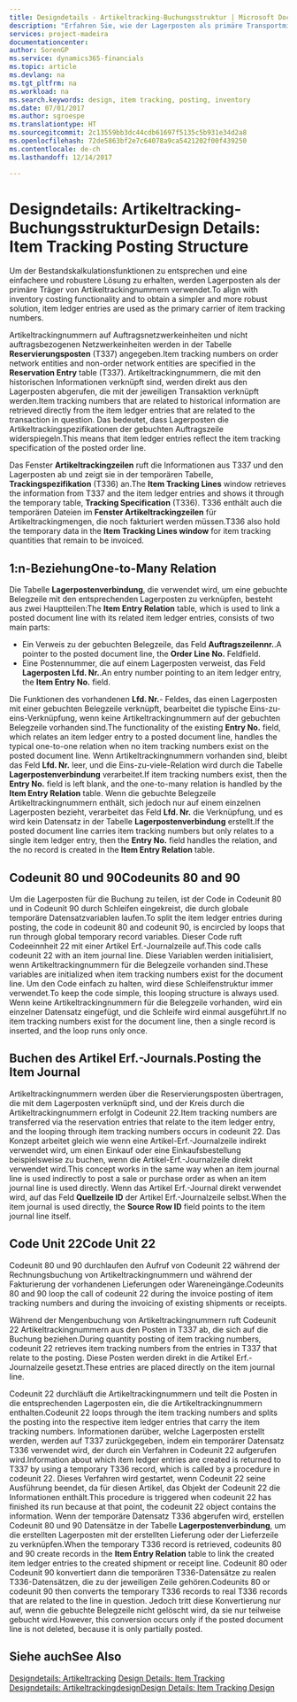 ```yaml
---
title: Designdetails - Artikeltracking-Buchungsstruktur | Microsoft Docs
description: "Erfahren Sie, wie der Lagerposten als primäre Transportmitteln von Artikeltrackingnummern verwendet wird."
services: project-madeira
documentationcenter: 
author: SorenGP
ms.service: dynamics365-financials
ms.topic: article
ms.devlang: na
ms.tgt_pltfrm: na
ms.workload: na
ms.search.keywords: design, item tracking, posting, inventory
ms.date: 07/01/2017
ms.author: sgroespe
ms.translationtype: HT
ms.sourcegitcommit: 2c13559bb3dc44cdb61697f5135c5b931e34d2a8
ms.openlocfilehash: 72de5863bf2e7c64078a9ca5421202f00f439250
ms.contentlocale: de-ch
ms.lasthandoff: 12/14/2017

---
```

# <a name="design-details-item-tracking-posting-structure"></a><span data-ttu-id="d2a39-103">Designdetails: Artikeltracking-Buchungsstruktur</span><span class="sxs-lookup"><span data-stu-id="d2a39-103">Design Details: Item Tracking Posting Structure</span></span>
<span data-ttu-id="d2a39-104">Um der Bestandskalkulationsfunktionen zu entsprechen und eine einfachere und robustere Lösung zu erhalten, werden Lagerposten als der primäre Träger von Artikeltrackingnummern verwendet.</span><span class="sxs-lookup"><span data-stu-id="d2a39-104">To align with inventory costing functionality and to obtain a simpler and more robust solution, item ledger entries are used as the primary carrier of item tracking numbers.</span></span>  
  
<span data-ttu-id="d2a39-105">Artikeltrackingnummern auf Auftragsnetzwerkeinheiten und nicht auftragsbezogenen Netzwerkeinheiten werden in der Tabelle **Reservierungsposten** (T337) angegeben.</span><span class="sxs-lookup"><span data-stu-id="d2a39-105">Item tracking numbers on order network entities and non-order network entities are specified in the **Reservation Entry** table (T337).</span></span> <span data-ttu-id="d2a39-106">Artikeltrackingnummern, die mit den historischen Informationen verknüpft sind, werden direkt aus den Lagerposten abgerufen, die mit der jeweiligen Transaktion verknüpft werden.</span><span class="sxs-lookup"><span data-stu-id="d2a39-106">Item tracking numbers that are related to historical information are retrieved directly from the item ledger entries that are related to the transaction in question.</span></span> <span data-ttu-id="d2a39-107">Das bedeutet, dass Lagerposten die Artikeltrackingspezifikationen der gebuchten Auftragszeile widerspiegeln.</span><span class="sxs-lookup"><span data-stu-id="d2a39-107">This means that item ledger entries reflect the item tracking specification of the posted order line.</span></span>  
  
<span data-ttu-id="d2a39-108">Das Fenster **Artikeltrackingzeilen** ruft die Informationen aus T337 und den Lagerposten ab und zeigt sie in der temporären Tabelle, **Trackingspezifikation** (T336) an.</span><span class="sxs-lookup"><span data-stu-id="d2a39-108">The **Item Tracking Lines** window retrieves the information from T337 and the item ledger entries and shows it through the temporary table, **Tracking Specification** (T336).</span></span> <span data-ttu-id="d2a39-109">T336 enthält auch die temporären Dateien im **Fenster Artikeltrackingzeilen** für Artikeltrackingmengen, die noch fakturiert werden müssen.</span><span class="sxs-lookup"><span data-stu-id="d2a39-109">T336 also hold the temporary data in the **Item Tracking Lines window** for item tracking quantities that remain to be invoiced.</span></span>  
  
## <a name="one-to-many-relation"></a><span data-ttu-id="d2a39-110">1:n-Beziehung</span><span class="sxs-lookup"><span data-stu-id="d2a39-110">One-to-Many Relation</span></span>  
<span data-ttu-id="d2a39-111">Die Tabelle **Lagerpostenverbindung**, die verwendet wird, um eine gebuchte Belegzeile mit den entsprechenden Lagerposten zu verknüpfen, besteht aus zwei Hauptteilen:</span><span class="sxs-lookup"><span data-stu-id="d2a39-111">The **Item Entry Relation** table, which is used to link a posted document line with its related item ledger entries, consists of two main parts:</span></span>  
  
* <span data-ttu-id="d2a39-112">Ein Verweis zu der gebuchten Belegzeile, das Feld **Auftragszeilennr.**.</span><span class="sxs-lookup"><span data-stu-id="d2a39-112">A pointer to the posted document line, the **Order Line No.**</span></span> <span data-ttu-id="d2a39-113">Feld</span><span class="sxs-lookup"><span data-stu-id="d2a39-113">field.</span></span>  
* <span data-ttu-id="d2a39-114">Eine Postennummer, die auf einem Lagerposten verweist, das Feld **Lagerposten Lfd. Nr.**.</span><span class="sxs-lookup"><span data-stu-id="d2a39-114">An entry number pointing to an item ledger entry, the **Item Entry No.** field.</span></span>  
  
<span data-ttu-id="d2a39-115">Die Funktionen des vorhandenen **Lfd. Nr.**- Feldes, das einen Lagerposten mit einer gebuchten Belegzeile verknüpft, bearbeitet die typische Eins-zu-eins-Verknüpfung, wenn keine Artikeltrackingnummern auf der gebuchten Belegzeile vorhanden sind.</span><span class="sxs-lookup"><span data-stu-id="d2a39-115">The functionality of the existing **Entry No.** field, which relates an item ledger entry to a posted document line, handles the typical one-to-one relation when no item tracking numbers exist on the posted document line.</span></span> <span data-ttu-id="d2a39-116">Wenn Artikeltrackingnummern vorhanden sind, bleibt das Feld **Lfd. Nr.** leer, und die Eins-zu-viele-Relation wird durch die Tabelle **Lagerpostenverbindung** verarbeitet.</span><span class="sxs-lookup"><span data-stu-id="d2a39-116">If item tracking numbers exist, then the **Entry No.** field is left blank, and the one-to-many relation is handled by the **Item Entry Relation** table.</span></span> <span data-ttu-id="d2a39-117">Wenn die gebuchte Belegzeile Artikeltrackingnummern enthält, sich jedoch nur auf einem einzelnen Lagerposten bezieht, verarbeitet das Feld **Lfd. Nr.** die Verknüpfung, und es wird kein Datensatz in der Tabelle **Lagerpostenverbindung** erstellt.</span><span class="sxs-lookup"><span data-stu-id="d2a39-117">If the posted document line carries item tracking numbers but only relates to a single item ledger entry, then the **Entry No.** field handles the relation, and the no record is created in the **Item Entry Relation** table.</span></span>  
  
## <a name="codeunits-80-and-90"></a><span data-ttu-id="d2a39-118">Codeunit 80 und 90</span><span class="sxs-lookup"><span data-stu-id="d2a39-118">Codeunits 80 and 90</span></span>  
<span data-ttu-id="d2a39-119">Um die Lagerposten für die Buchung zu teilen, ist der Code in Codeunit 80 und in Codeunit 90 durch Schleifen eingekreist, die durch globale temporäre Datensatzvariablen laufen.</span><span class="sxs-lookup"><span data-stu-id="d2a39-119">To split the item ledger entries during posting, the code in codeunit 80 and codeunit 90, is encircled by loops that run through global temporary record variables.</span></span> <span data-ttu-id="d2a39-120">Dieser Code ruft Codeeinnheit 22 mit einer Artikel Erf.-Journalzeile auf.</span><span class="sxs-lookup"><span data-stu-id="d2a39-120">This code calls codeunit 22 with an item journal line.</span></span> <span data-ttu-id="d2a39-121">Diese Variablen werden initialisiert, wenn Artikeltrackingnummern für die Belegzeile vorhanden sind.</span><span class="sxs-lookup"><span data-stu-id="d2a39-121">These variables are initialized when item tracking numbers exist for the document line.</span></span> <span data-ttu-id="d2a39-122">Um den Code einfach zu halten, wird diese Schleifenstruktur immer verwendet.</span><span class="sxs-lookup"><span data-stu-id="d2a39-122">To keep the code simple, this looping structure is always used.</span></span> <span data-ttu-id="d2a39-123">Wenn keine Artikeltrackingnummern für die Belegzeile vorhanden, wird ein einzelner Datensatz eingefügt, und die Schleife wird einmal ausgeführt.</span><span class="sxs-lookup"><span data-stu-id="d2a39-123">If no item tracking numbers exist for the document line, then a single record is inserted, and the loop runs only once.</span></span>  
  
## <a name="posting-the-item-journal"></a><span data-ttu-id="d2a39-124">Buchen des Artikel Erf.-Journals.</span><span class="sxs-lookup"><span data-stu-id="d2a39-124">Posting the Item Journal</span></span>  
<span data-ttu-id="d2a39-125">Artikeltrackingnummern werden über die Reservierungsposten übertragen, die mit dem Lagerposten verknüpft sind, und der Kreis durch die Artikeltrackingnummern erfolgt in Codeunit 22.</span><span class="sxs-lookup"><span data-stu-id="d2a39-125">Item tracking numbers are transferred via the reservation entries that relate to the item ledger entry, and the looping through item tracking numbers occurs in codeunit 22.</span></span> <span data-ttu-id="d2a39-126">Das Konzept arbeitet gleich wie wenn eine Artikel-Erf.-Journalzeile indirekt verwendet wird, um einen Einkauf oder eine Einkaufsbestellung beispielsweise zu buchen, wenn die Artikel-Erf.-Journalzeile direkt verwendet wird.</span><span class="sxs-lookup"><span data-stu-id="d2a39-126">This concept works in the same way when an item journal line is used indirectly to post a sale or purchase order as when an item journal line is used directly.</span></span> <span data-ttu-id="d2a39-127">Wenn das Artikel Erf.-Journal direkt verwendet wird, auf das Feld **Quellzeile ID** der Artikel Erf.-Journalzeile selbst.</span><span class="sxs-lookup"><span data-stu-id="d2a39-127">When the item journal is used directly, the **Source Row ID** field points to the item journal line itself.</span></span>  
  
## <a name="code-unit-22"></a><span data-ttu-id="d2a39-128">Code Unit 22</span><span class="sxs-lookup"><span data-stu-id="d2a39-128">Code Unit 22</span></span>  
<span data-ttu-id="d2a39-129">Codeunit 80 und 90 durchlaufen den Aufruf von Codeunit 22 während der Rechnungsbuchung von Artikeltrackingnummern und während der Fakturierung der vorhandenen Lieferungen oder Wareneingänge.</span><span class="sxs-lookup"><span data-stu-id="d2a39-129">Codeunits 80 and 90 loop the call of codeunit 22 during the invoice posting of item tracking numbers and during the invoicing of existing shipments or receipts.</span></span>  
  
<span data-ttu-id="d2a39-130">Während der Mengenbuchung von Artikeltrackingnummern ruft Codeunit 22 Artikeltrackingnummern aus den Posten in T337 ab, die sich auf die Buchung beziehen.</span><span class="sxs-lookup"><span data-stu-id="d2a39-130">During quantity posting of item tracking numbers, codeunit 22 retrieves item tracking numbers from the entries in T337 that relate to the posting.</span></span> <span data-ttu-id="d2a39-131">Diese Posten werden direkt in die Artikel Erf.-Journalzeile gesetzt.</span><span class="sxs-lookup"><span data-stu-id="d2a39-131">These entries are placed directly on the item journal line.</span></span>  
  
<span data-ttu-id="d2a39-132">Codeunit 22 durchläuft die Artikeltrackingnummern und teilt die Posten in die entsprechenden Lagerposten ein, die die Artikeltrackingnummern enthalten.</span><span class="sxs-lookup"><span data-stu-id="d2a39-132">Codeunit 22 loops through the item tracking numbers and splits the posting into the respective item ledger entries that carry the item tracking numbers.</span></span> <span data-ttu-id="d2a39-133">Informationen darüber, welche Lagerposten erstellt werden, werden auf T337 zurückgegeben, indem ein temporärer Datensatz T336 verwendet wird, der durch ein Verfahren in Codeunit 22 aufgerufen wird.</span><span class="sxs-lookup"><span data-stu-id="d2a39-133">Information about which item ledger entries are created is returned to T337 by using a temporary T336 record, which is called by a procedure in codeunit 22.</span></span> <span data-ttu-id="d2a39-134">Dieses Verfahren wird gestartet, wenn Codeunit 22 seine Ausführung beendet, da für diesen Artikel, das Objekt der Codeunit 22 die Informationen enthält.</span><span class="sxs-lookup"><span data-stu-id="d2a39-134">This procedure is triggered when codeunit 22 has finished its run because at that point, the codeunit 22 object contains the information.</span></span> <span data-ttu-id="d2a39-135">Wenn der temporäre Datensatz T336 abgerufen wird, erstellen Codeunit 80 und 90 Datensätze in der Tabelle **Lagerpostenverbindung**, um die erstellten Lagerposten mit der erstellten Lieferung oder der Lieferzeile zu verknüpfen.</span><span class="sxs-lookup"><span data-stu-id="d2a39-135">When the temporary T336 record is retrieved, codeunits 80 and 90 create records in the **Item Entry Relation** table to link the created item ledger entries to the created shipment or receipt line.</span></span> <span data-ttu-id="d2a39-136">Codeunit 80 oder Codeunit 90 konvertiert dann die temporären T336-Datensätze zu realen T336-Datensätzen, die zu der jeweiligen Zeile gehören.</span><span class="sxs-lookup"><span data-stu-id="d2a39-136">Codeunits 80 or codeunit 90 then converts the temporary T336 records to real T336 records that are related to the line in question.</span></span> <span data-ttu-id="d2a39-137">Jedoch tritt diese Konvertierung nur auf, wenn die gebuchte Belegzeile nicht gelöscht wird, da sie nur teilweise gebucht wird.</span><span class="sxs-lookup"><span data-stu-id="d2a39-137">However, this conversion occurs only if the posted document line is not deleted, because it is only partially posted.</span></span>  
  
## <a name="see-also"></a><span data-ttu-id="d2a39-138">Siehe auch</span><span class="sxs-lookup"><span data-stu-id="d2a39-138">See Also</span></span>  
<span data-ttu-id="d2a39-139">[Designdetails: Artikeltracking](design-details-item-tracking.md) </span><span class="sxs-lookup"><span data-stu-id="d2a39-139">[Design Details: Item Tracking](design-details-item-tracking.md) </span></span>  
[<span data-ttu-id="d2a39-140">Designdetails: Artikeltrackingdesign</span><span class="sxs-lookup"><span data-stu-id="d2a39-140">Design Details: Item Tracking Design</span></span>](design-details-item-tracking-design.md)
